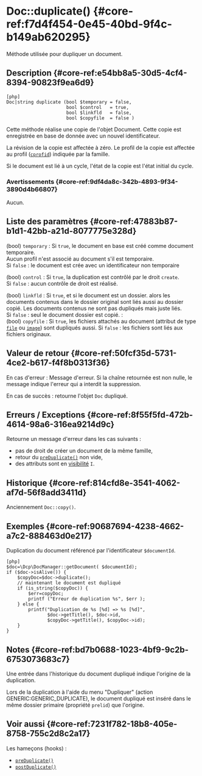# Doc::duplicate() {#core-ref:f7d4f454-0e45-40bd-9f4c-b149ab620295}

<div class="short-description" markdown="1">
Méthode utilisée pour dupliquer un document.
</div>

## Description {#core-ref:e54bb8a5-30d5-4cf4-8394-90823f9ea6d9}

    [php]
    Doc|string duplicate (bool $temporary = false, 
                          bool $control   = true, 
                          bool $linkfld   = false, 
                          bool $copyfile  = false )

Cette méthode réalise une copie de l'objet Document. Cette copie est enregistrée
en base de donnée avec un nouvel identificateur.

La révision de la copie est affectée à zéro. Le profil de la copie est affectée
au profil ([`cprofid`][famprop]) indiquée par la famille.

Si le document est lié à un cycle, l'état de la copie est l'état initial du
cycle.

### Avertissements {#core-ref:9df4da8c-342b-4893-9f34-3890d4b66807}

Aucun.

## Liste des paramètres {#core-ref:47883b87-b1d1-42bb-a21d-8077775e328d}


(bool) `temporary`
:   Si `true`, le document en base est créé comme document temporaire.  
    Aucun profil n'est associé au document s'il est temporaire.  
    Si `false` : le document est crée avec un identificateur non temporaire

(bool) `control`
:   Si `true`, la duplication est contrôlé par le droit `create`.  
    Si `false` : aucun contrôle de droit est réalisé.

(bool) `linkfld`
:   Si `true`, et si le document est un dossier. alors les documents contenus
    dans le dossier original sont liés aussi au dossier copié. Les documents
    contenus ne sont pas dupliqués mais juste liés.  
    Si `false` : seul le document dossier est copié.
:   
(bool) `copyfile`
:   Si `true`, les fichiers attachés au document (attribut de type 
    [`file`][attrfile] ou [`image`][attrimage]) sont dupliqués aussi.
    Si `false` : les fichiers sont liés aux fichiers originaux.


## Valeur de retour {#core-ref:50fcf35d-5731-4ce2-b617-f4f8b0313f36}

En cas d'erreur : Message d'erreur. Si la chaîne retournée est non nulle, le
message indique l'erreur qui a interdit la suppression.

En cas de succès : retourne l'objet `Doc` dupliqué.

## Erreurs / Exceptions {#core-ref:8f55f5fd-472b-4614-98a6-316ea9214d9c}

Retourne un message d'erreur dans les cas suivants :

*   pas de droit de créer un document de la même famille,
*   retour du [`preDuplicate()`][precopy] non vide,
*   des attributs sont en [visibilité][attrvis] `I`.

## Historique {#core-ref:814cfd8e-3541-4062-af7d-56f8add3411d}

Anciennement `Doc::copy()`.

## Exemples {#core-ref:90687694-4238-4662-a7c2-888463d0e217}

Duplication du document référencé par l'identificateur `$documentId`.

    [php]
    $doc=\Dcp\DocManager::getDocument( $documentId);
    if ($doc->isAlive()) {
        $copyDoc=$doc->duplicate();
        // maintenant le document est dupliqué
        if (is_string($copyDoc)) {
            $err=copyDoc;
            printf ("Erreur de duplication %s", $err );
        } else {
            printf("Duplication de %s [%d] => %s [%d]", 
                   $doc->getTitle(), $doc->id, 
                   $copyDoc->getTitle(), $copyDoc->id);
        }
    }

## Notes {#core-ref:bd7b0688-1023-4bf9-9c2b-6753073683c7}

Une entrée dans l'historique du document dupliqué indique l'origine de la
duplication.

Lors de la duplication à l'aide du menu "Dupliquer" (action
GENERIC:GENERIC_DUPLICATE), le document dupliqué est inséré dans le même
dossier primaire (propriété `prelid`) que l'origine.

## Voir aussi {#core-ref:7231f782-18b8-405e-8758-755c2d8c2a17}

Les hameçons (hooks) :

*   [`preDuplicate()`][precopy]
*   [`postDuplicate()`][postcopy]

<!-- links -->
[doccopy]:      #core-ref:f7d4f454-0e45-40bd-9f4c-b149ab620295
[precopy]:      #core-ref:c8d89bd7-e44c-4d30-b727-36f815a921db
[postcopy]:     #core-ref:d3a5ed05-5efd-441f-a276-c9423a89d874
[famprop]:      #core-ref:ccad55c7-5ff1-40c3-ad6f-ec79b1a9ac3c
[attrfile]:     #core-ref:0e904376-317c-426e-bc6d-e56fd52bad89
[attrimage]:    #core-ref:4fca7712-59e0-4186-bfd0-6214104a0f60
[attrvis]:      #core-ref:3e67d45e-1fed-446d-82b5-ba941addc7e8